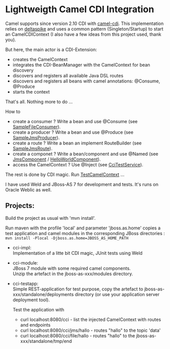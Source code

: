 Lightweigth Camel CDI Integration
==================================

Camel supports since version 2.10 CDI with [camel-cdi](http://camel.apache.org/cdi.html).
This implementation relies on [deltaspike](http://incubator.apache.org/deltaspike) and uses a common pattern (Singleton/Startup) to start an CamelCDIContext (I also have a few ideas from this project used, thank you).

But here, the main actor is a CDI-Extension:   

- creates the CamelContext
- integrates the CDI-BeanManager with the CamelContext for bean discovery
- discovers and registers all available Java DSL routes  
- discovers and registers all beans with camel annotations: @Consume, @Produce  
- starts the context

That's all. Nothing more to do ...

How to  

- create a consumer ? Write a bean and use @Consume (see [SampleFileConsumer](https://github.com/dstraub/cci/blob/master/cci-impl/src/test/java/de/ctrlaltdel/cci/sample/SampleFileConsumer.java)).
- create a producer ? Write a bean and use @Produce (see [SampleJmsProducer](https://github.com/dstraub/cci/blob/master/cci-impl/src/test/java/de/ctrlaltdel/cci/sample/SampleJmsProducer.java)).
- create a route ? Write a bean an implement RouteBuilder (see [SampleJmsRoute](https://github.com/dstraub/cci/blob/master/cci-impl/src/test/java/de/ctrlaltdel/cci/sample/SampleJmsRoute.java)).
- create a componet ? Write a bean/component and use @Named (see [JmsComponent](https://github.com/dstraub/cci/blob/master/cci-impl/src/test/java/de/ctrlaltdel/cci/sample/JmsComponent.java) / [HelloWorldComponent](https://github.com/dstraub/cci/blob/master/cci-impl/src/test/java/de/ctrlaltdel/cci/sample/comp/HelloWorldComponent.java)). 
- access the CamelContext ? Use @Inject (see [CciTestService](https://github.com/dstraub/cci/blob/master/cci-testapp/src/main/java/de/ctrlaltdel/cci/testapp/CciTestService.java)).

The rest is done by CDI magic. Run [TestCamelContext](https://github.com/dstraub/cci/blob/master/cci-impl/src/test/java/de/ctrlaltdel/cci/TestCamelContext.java) ...

I have used Weld and JBoss-AS 7 for development and tests.
It's runs on Oracle Weblic as well.

Projects:
--------  
  
Build the project as usual with 'mvn install'.  

Run maven with the profile 'local' and parameter 'jboss.as.home' copies a test application and camel modules in the corresponding JBoss directories :   
`mvn install -Plocal -Djboss.as.home=JBOSS_AS_HOME_PATH`

- cci-impl:  
  Implementation of a litte bit CDI magic, JUnit tests using Weld
  
- cci-module:   
  JBoss 7 module with some required camel components.   
  Unzip the artefact in the jboss-as-xxx/modules directory.
  
  
- cci-testapp:  
  Simple REST-application for test purpose, copy the artefact to jboss-as-xxx/standalone/deployments directory (or use your application server deployment tool).  
    
  Test the application with 
  - curl localhost:8080/cci - list the injected CamelContext with routes and endpoints
  - curl localhost:8080/cci/jms/hallo - routes "hallo" to the topic 'data'
  - curl localhost:8080/cci/file/hallo - routes "hallo" to the jboss-as-xxx/standalone/tmp/end     
 